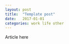 ```yaml
---
layout: post
title:  "Template post"
date:   2017-01-01
categories: work life other
---
```

Article here